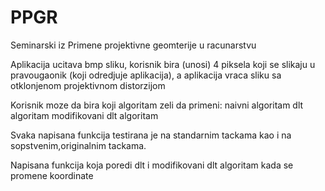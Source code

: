 # PPGR

Seminarski iz Primene projektivne geomterije u racunarstvu

Aplikacija ucitava bmp sliku, korisnik bira (unosi) 4 piksela koji se slikaju u pravougaonik (koji odredjuje aplikacija), a aplikacija vraca sliku sa otklonjenom projektivnom distorzijom

Korisnik moze da bira koji algoritam zeli da primeni:
naivni algoritam
dlt algoritam
modifikovani dlt algoritam

Svaka napisana funkcija testirana je na standarnim tackama kao i na sopstvenim,originalnim tackama.

Napisana funkcija koja poredi dlt i modifikovani dlt algoritam kada se promene koordinate

